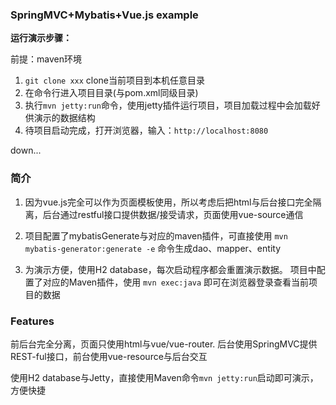 ### SpringMVC+Mybatis+Vue.js example


**运行演示步骤：**

前提：maven环境

1. `git clone xxx` clone当前项目到本机任意目录
2. 在命令行进入项目目录(与pom.xml同级目录)
3. 执行`mvn jetty:run`命令，使用jetty插件运行项目，项目加载过程中会加载好供演示的数据结构
4. 待项目启动完成，打开浏览器，输入：`http://localhost:8080`

down...

### 简介
1. 因为vue.js完全可以作为页面模板使用，所以考虑后把html与后台接口完全隔离，后台通过restful接口提供数据/接受请求，页面使用vue-source通信

2. 项目配置了mybatisGenerate与对应的maven插件，可直接使用 `mvn mybatis-generator:generate -e` 命令生成dao、mapper、entity

3. 为演示方便，使用H2 database，每次启动程序都会重置演示数据。
项目中配置了对应的Maven插件，使用 `mvn exec:java` 即可在浏览器登录查看当前项目的数据


### Features

前后台完全分离，页面只使用html与vue/vue-router.
后台使用SpringMVC提供REST-ful接口，前台使用vue-resource与后台交互

使用H2 database与Jetty，直接使用Maven命令`mvn jetty:run`启动即可演示，方便快捷
